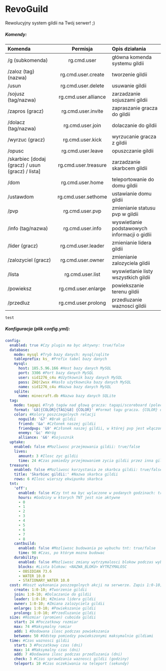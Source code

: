 RevoGuild
=========

Rewolucyjny system gildii na Twój serwer! ;)

##### Komendy:
Komenda|Permisja|Opis działania
:-------------|:-------------:|:-------------
/g (subkomenda)|rg.cmd.user|główna komenda systemu gildii
/zaloz (tag) (nazwa)|rg.cmd.user.create|tworzenie gildii
/usun|rg.cmd.user.delete|usuwanie gildii
/sojusz (tag/nazwa)|rg.cmd.user.alliance|zarzadzanie sojuszami gildii
/zapros (gracz)|rg.cmd.user.invite|zapraszanie gracza do gildii
/dolacz (tag/nazwa)|rg.cmd.user.join|dolaczanie do gildii
/wyrzuc (gracz)|rg.cmd.user.kick|wyrzucanie gracza z gildii
/opusc|rg.cmd.user.leave|opuszczanie gildii
/skarbiec [dodaj (gracz) / usun (gracz) / lista]|rg.cmd.user.treasure|zarzadzanie skarbcem gildii
/dom|rg.cmd.user.home|teleportowanie do domu gildii
/ustawdom|rg.cmd.user.sethome|ustawianie domu gildii
/pvp|rg.cmd.user.pvp|zmienianie statusu pvp w gildii
/info (tag/nazwa)|rg.cmd.user.info|wyswietlanie podstawowych informacji o gidlii
/lider (gracz)|rg.cmd.user.leader|zmienianie lidera gildii
/zalozyciel (gracz)|rg.cmd.user.owner|zmienianie zalozyciela gildii
/lista|rg.cmd.user.list|wyswietlanie listy wszystkich gildii
/powieksz|rg.cmd.user.enlarge|powiekszanie terenu gildii
/przedluz|rg.cmd.user.prolong|przedluzanie waznosci gildii

`test`



##### Konfiguracja (plik config.yml):
````yaml
config:
  enabled: true #Czy plugin ma byc aktywny: true/false
  database:
    mode: mysql #Tryb bazy danych: mysql/sqlite
    tableprefix: ks_ #Prefix tabel bazy danych
    mysql:
      host: 185.5.96.166 #Host bazy danych MySQL
      port: 3306 #Port bazy danych MySQL
      user: sid1276_c4u #Użytkownik bazy danych MySQL
      pass: ZAQ!2wsx #Hasło użytkownika bazy danych MySQL
      name: sid1276_c4u #Nazwa bazy danych MySQL
    sqlite:
      name: minecraft.db #Nazwa bazy danych SQLite
  tag:
    mode: tagapi #Tryb tagów nad głową gracza: tagapi/scoreboard (polecam wybór opcji tagapi (wymagany plugin TagAPI) ze względu na wydajność)
    format: '&8[{COLOR}{TAG}&8] {COLOR}' #Format tagu gracza. {COLOR} oznacza kolor rejacji
    color: #Kolory poszczegolnych relacji
      noguild: '&7' #Brak gildii
      friend: '&a' #Członek naszej gildii
      friendpvp: '&9' #Członek naszej gildii, w której pvp jest włączone
      enemy: '&c' #Wróg
      alliance: '&6' #Sojusznik
  uptake: 
    enabled: false #Mozliwosc przejmowania gildii: true/false
    lives: 
      amount: 3 #Ilosc zyc gildii
      time: 24 #Czas pomiedzy przejmowaniem zycia gildii przez inna gildie. W godzinach.
  treasure:
    enabled: false #Mozliwosc korzystania ze skarbca gildii: true/false
    title: 'Skarbiec gildii:' #Nazwa skarbca gildii
    rows: 6 #Ilosc wierszy ekwipunku skarbca
  tnt:
    'off':
      enabled: false #Czy tnt ma byc wylaczone w podanych godzinach: true/false
      hours: #Godziny w ktorych TNT jest nie aktywne
      - 0
      - 1
      - 2
      - 3
      - 4
      - 5
      - 6
      - 7
      - 8
    cantbuild:
      enabled: false #Mozliwosc budowania po wybuchu tnt: true/false
      time: 90 #Czas, po którym mozna budowac
    durability:
      enabled: false #Mozliwosc zmiany wytrzymalosci blokow podczas wybuchu TNT: true/false
      blocks: #Lista blokow: <NAZWA_BLOKU> WYTRZYMALOSC
      - OBSIDIAN 73.6
      - WATER 10.0
      - STATIONARY_WATER 10.0
  cost: #Koszt wykonania poszzegolnych akcji na serwerze. Zapis 1:0-10; oznacza, że potrzebujemy 10 stone. Aby dodać kolejny przedmiot wystarczy dopisac <id>:<subid>-ilosc; po sredniku
    create: 1:0-10; #Tworzenie gildii
    join: 1:0-10; #Dolaczanie do gildii
    leader: 1:0-10; #Zmiana lidera gildii
    owner: 1:0-10; #Zmiana zalozyciela gildii
    enlarge: 1:0-10; #Powiekszanie gildii
    prolong: 1:0-10; #Przedluzanie gildii
  size: #Rozmiar (promien) cuboida gildii
    start: 24 #Poczatkowy rozmiar
    max: 74 #Maksymalny romiar
    add: 1 #Dodowana ilosc podczas powiekszania
    between: 50 #Odstep pomiedzy powiekszonymi maksymalnie gildiami
  time: #Czas waznosci gildii
    start: 3 #Poczatkowy czas (dni)
    max: 14 #Maksymalny czas (dni)
    add: 7 #Dodawana ilosc podczas przedluzania (dni)
    check: 3 #Czas sprawdzania waznosci gildii (godziny)
    teleport: 10 #Czas oczekiwania na teleport (sekundy)

````


